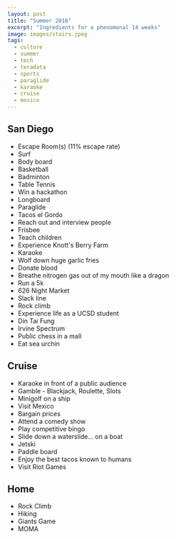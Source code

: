 ```yaml
---
layout: post
title: "Summer 2016"
excerpt: "Ingredients for a phenomenal 14 weeks"
image: images/stairs.jpeg
tags: 
  - culture
  - summer
  - tech
  - teradata
  - sports
  - paraglide
  - karaoke
  - cruise
  - mexico
---
```



## San Diego

* Escape Room(s) (11% escape rate)
* Surf
* Body board
* Basketball
* Badminton
* Table Tennis
* Win a hackathon
* Longboard
* Paraglide
* Tacos el Gordo
* Reach out and interview people
* Frisbee
* Teach children
* Experience Knott's Berry Farm
* Karaoke
* Wolf down huge garlic fries
* Donate blood
* Breathe nitrogen gas out of my mouth like a dragon
* Run a 5k
* 626 Night Market
* Slack line
* Rock climb
* Experience life as a UCSD student
* Din Tai Fung
* Irvine Spectrum
* Public chess in a mall
* Eat sea urchin

## Cruise

* Karaoke in front of a public audience
* Gamble - Blackjack, Roulette, Slots
* Minigolf on a ship
* Visit Mexico
* Bargain prices
* Attend a comedy show
* Play competitive bingo
* Slide down a waterslide... on a boat
* Jetski
* Paddle board
* Enjoy the best tacos known to humans
* Visit Riot Games

## Home

* Rock Climb
* Hiking
* Giants Game
* MOMA

